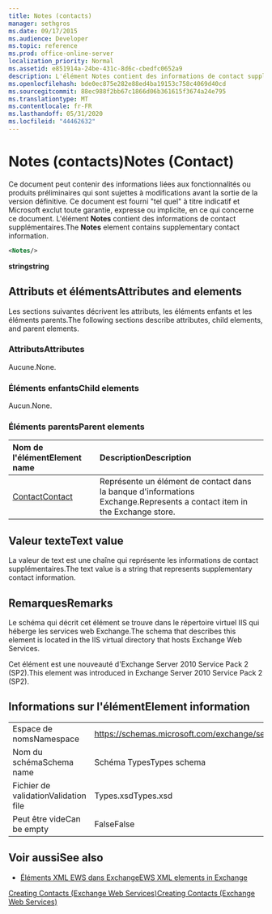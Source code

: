 ```yaml
---
title: Notes (contacts)
manager: sethgros
ms.date: 09/17/2015
ms.audience: Developer
ms.topic: reference
ms.prod: office-online-server
localization_priority: Normal
ms.assetid: e851914a-24be-431c-8d6c-cbedfc0652a9
description: L'élément Notes contient des informations de contact supplémentaires.
ms.openlocfilehash: bde0ec875e282e88ed4ba19153c758c4069d40cd
ms.sourcegitcommit: 88ec988f2bb67c1866d06b361615f3674a24e795
ms.translationtype: MT
ms.contentlocale: fr-FR
ms.lasthandoff: 05/31/2020
ms.locfileid: "44462632"
---
```

# <a name="notes-contact"></a><span data-ttu-id="ee58d-103">Notes (contacts)</span><span class="sxs-lookup"><span data-stu-id="ee58d-103">Notes (Contact)</span></span>

<span data-ttu-id="ee58d-104">Ce document peut contenir des informations liées aux fonctionnalités ou produits préliminaires qui sont sujettes à modifications avant la sortie de la version définitive. Ce document est fourni "tel quel" à titre indicatif et Microsoft exclut toute garantie, expresse ou implicite, en ce qui concerne ce document. L'élément **Notes** contient des informations de contact supplémentaires.</span><span class="sxs-lookup"><span data-stu-id="ee58d-104">The **Notes** element contains supplementary contact information.</span></span> 
  
```XML
<Notes/>
```

 <span data-ttu-id="ee58d-105">**string**</span><span class="sxs-lookup"><span data-stu-id="ee58d-105">**string**</span></span>
## <a name="attributes-and-elements"></a><span data-ttu-id="ee58d-106">Attributs et éléments</span><span class="sxs-lookup"><span data-stu-id="ee58d-106">Attributes and elements</span></span>

<span data-ttu-id="ee58d-107">Les sections suivantes décrivent les attributs, les éléments enfants et les éléments parents.</span><span class="sxs-lookup"><span data-stu-id="ee58d-107">The following sections describe attributes, child elements, and parent elements.</span></span>
  
### <a name="attributes"></a><span data-ttu-id="ee58d-108">Attributs</span><span class="sxs-lookup"><span data-stu-id="ee58d-108">Attributes</span></span>

<span data-ttu-id="ee58d-109">Aucune.</span><span class="sxs-lookup"><span data-stu-id="ee58d-109">None.</span></span>
  
### <a name="child-elements"></a><span data-ttu-id="ee58d-110">Éléments enfants</span><span class="sxs-lookup"><span data-stu-id="ee58d-110">Child elements</span></span>

<span data-ttu-id="ee58d-111">Aucun.</span><span class="sxs-lookup"><span data-stu-id="ee58d-111">None.</span></span>
  
### <a name="parent-elements"></a><span data-ttu-id="ee58d-112">Éléments parents</span><span class="sxs-lookup"><span data-stu-id="ee58d-112">Parent elements</span></span>

|<span data-ttu-id="ee58d-113">**Nom de l'élément**</span><span class="sxs-lookup"><span data-stu-id="ee58d-113">**Element name**</span></span>|<span data-ttu-id="ee58d-114">**Description**</span><span class="sxs-lookup"><span data-stu-id="ee58d-114">**Description**</span></span>|
|:-----|:-----|
|[<span data-ttu-id="ee58d-115">Contact</span><span class="sxs-lookup"><span data-stu-id="ee58d-115">Contact</span></span>](contact.md) <br/> |<span data-ttu-id="ee58d-116">Représente un élément de contact dans la banque d'informations Exchange.</span><span class="sxs-lookup"><span data-stu-id="ee58d-116">Represents a contact item in the Exchange store.</span></span>  <br/> |
   
## <a name="text-value"></a><span data-ttu-id="ee58d-117">Valeur texte</span><span class="sxs-lookup"><span data-stu-id="ee58d-117">Text value</span></span>

<span data-ttu-id="ee58d-118">La valeur de text est une chaîne qui représente les informations de contact supplémentaires.</span><span class="sxs-lookup"><span data-stu-id="ee58d-118">The text value is a string that represents supplementary contact information.</span></span>
  
## <a name="remarks"></a><span data-ttu-id="ee58d-119">Remarques</span><span class="sxs-lookup"><span data-stu-id="ee58d-119">Remarks</span></span>

<span data-ttu-id="ee58d-120">Le schéma qui décrit cet élément se trouve dans le répertoire virtuel IIS qui héberge les services web Exchange.</span><span class="sxs-lookup"><span data-stu-id="ee58d-120">The schema that describes this element is located in the IIS virtual directory that hosts Exchange Web Services.</span></span>
  
<span data-ttu-id="ee58d-121">Cet élément est une nouveauté d'Exchange Server 2010 Service Pack 2 (SP2).</span><span class="sxs-lookup"><span data-stu-id="ee58d-121">This element was introduced in Exchange Server 2010 Service Pack 2 (SP2).</span></span>
  
## <a name="element-information"></a><span data-ttu-id="ee58d-122">Informations sur l'élément</span><span class="sxs-lookup"><span data-stu-id="ee58d-122">Element information</span></span>

|||
|:-----|:-----|
|<span data-ttu-id="ee58d-123">Espace de noms</span><span class="sxs-lookup"><span data-stu-id="ee58d-123">Namespace</span></span>  <br/> |https://schemas.microsoft.com/exchange/services/2006/types  <br/> |
|<span data-ttu-id="ee58d-124">Nom du schéma</span><span class="sxs-lookup"><span data-stu-id="ee58d-124">Schema name</span></span>  <br/> |<span data-ttu-id="ee58d-125">Schéma Types</span><span class="sxs-lookup"><span data-stu-id="ee58d-125">Types schema</span></span>  <br/> |
|<span data-ttu-id="ee58d-126">Fichier de validation</span><span class="sxs-lookup"><span data-stu-id="ee58d-126">Validation file</span></span>  <br/> |<span data-ttu-id="ee58d-127">Types.xsd</span><span class="sxs-lookup"><span data-stu-id="ee58d-127">Types.xsd</span></span>  <br/> |
|<span data-ttu-id="ee58d-128">Peut être vide</span><span class="sxs-lookup"><span data-stu-id="ee58d-128">Can be empty</span></span>  <br/> |<span data-ttu-id="ee58d-129">False</span><span class="sxs-lookup"><span data-stu-id="ee58d-129">False</span></span>  <br/> |
   
## <a name="see-also"></a><span data-ttu-id="ee58d-130">Voir aussi</span><span class="sxs-lookup"><span data-stu-id="ee58d-130">See also</span></span>



- [<span data-ttu-id="ee58d-131">Éléments XML EWS dans Exchange</span><span class="sxs-lookup"><span data-stu-id="ee58d-131">EWS XML elements in Exchange</span></span>](ews-xml-elements-in-exchange.md)


[<span data-ttu-id="ee58d-132">Creating Contacts (Exchange Web Services)</span><span class="sxs-lookup"><span data-stu-id="ee58d-132">Creating Contacts (Exchange Web Services)</span></span>](https://msdn.microsoft.com/library/4845917e-70d1-481c-bbd7-011ec6571789%28Office.15%29.aspx)

